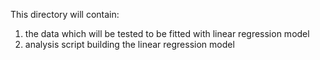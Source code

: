 This directory will contain:
1. the data which will be tested to be fitted with linear regression model
2. analysis script building the linear regression model

